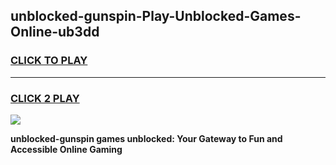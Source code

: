
## unblocked-gunspin-Play-Unblocked-Games-Online-ub3dd
<h3>
<a href="https://premium76.site?title=unblocked-gunspin&ref=25A">CLICK TO PLAY</a></h3>
<hr>

<h3>
<a href="https://premium76.site?title=unblocked-gunspin&ref=25A">CLICK 2 PLAY</a>
  
</h3>

<a href="https://premium76.site?title=unblocked-gunspin&ref=25A"><img src="https://clearcache.store/games.png"></a>


**unblocked-gunspin games unblocked: Your Gateway to Fun and Accessible Online Gaming**
